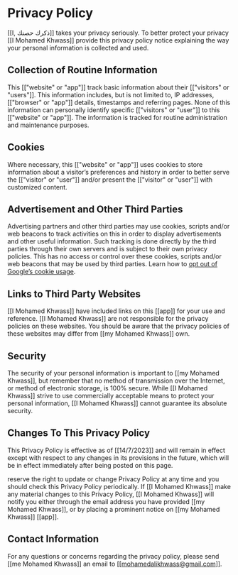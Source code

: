 # Privacy Policy

[[I, ذكرك حصنك]] takes your privacy seriously. To better protect your privacy [[I Mohamed Khwass]] provide this privacy policy notice explaining the way your personal information is collected and used.


## Collection of Routine Information

This [["website" or "app"]] track basic information about their [["visitors" or "users"]]. This information includes, but is not limited to, IP addresses, [["browser" or "app"]] details, timestamps and referring pages. None of this information can personally identify specific [["visitors" or "user"]] to this [["website" or "app"]]. The information is tracked for routine administration and maintenance purposes.


## Cookies

Where necessary, this [["website" or "app"]] uses cookies to store information about a visitor’s preferences and history in order to better serve the [["visitor" or "user"]] and/or present the [["visitor" or "user"]] with customized content.


## Advertisement and Other Third Parties

Advertising partners and other third parties may use cookies, scripts and/or web beacons to track  activities on this  in order to display advertisements and other useful information. Such tracking is done directly by the third parties through their own servers and is subject to their own privacy policies. This  has no access or control over these cookies, scripts and/or web beacons that may be used by third parties. Learn how to [opt out of Google’s cookie usage](http://www.google.com/privacy_ads.html).


## Links to Third Party Websites

[[I Mohamed Khwass]] have included links on this [[app]] for your use and reference. [[I Mohamed Khwass]] are not responsible for the privacy policies on these websites. You should be aware that the privacy policies of these websites may differ from [[my Mohamed Khwass]] own.


## Security

The security of your personal information is important to [[my Mohamed Khwass]], but remember that no method of transmission over the Internet, or method of electronic storage, is 100% secure. While [[I Mohamed Khwass]] strive to use commercially acceptable means to protect your personal information, [[I Mohamed Khwass]] cannot guarantee its absolute security.


## Changes To This Privacy Policy

This Privacy Policy is effective as of [[14/7/2023]] and will remain in effect except with respect to any changes in its provisions in the future, which will be in effect immediately after being posted on this page.

 reserve the right to update or change  Privacy Policy at any time and you should check this Privacy Policy periodically. If [[I Mohamed Khwass]] make any material changes to this Privacy Policy, [[I Mohamed Khwass]] will notify you either through the email address you have provided [[my Mohamed Khwass]], or by placing a prominent notice on [[my Mohamed Khwass]] [[app]].


## Contact Information

For any questions or concerns regarding the privacy policy, please send [[me Mohamed Khwass]] an email to [[mohamedalikhwass@gmail.com]].
